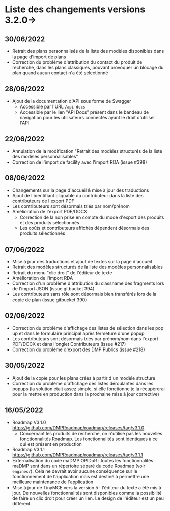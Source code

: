 # Liste des changements versions 3.2.0->

## 30/06/2022
- Retrait des plans personnalisés de la liste des modèles disponibles dans la page d'import de plans
- Correction du problème d'attribution du contact du produit de recherche, dans les plans classiques, pouvant provoquer un blocage du plan quand aucun contact n'a été sélectionné

## 28/06/2022
- Ajout de la documentation d'API sous forme de Swagger
  - Accessible par l'URL `/api-docs`
  - Accessible par le lien "API Docs" présent dans le bandeau de navigation pour les utilisateurs connectés ayant le droit d'utiliser l'API


## 22/06/2022
- Annulation de la modification "Retrait des modèles structurés de la liste des modèles personnalisables"
- Correction de l'import de facility avec l'import RDA (issue #398)

## 08/06/2022
- Changements sur la page d'accueil & mise à jour des traductions
- Ajout de l'identifiant cliquable du contributeur dans la liste des contributeurs de l'export PDF
- Les contributeurs sont désormais triés par nom/prénom
- Amélioration de l'export PDF/DOCX
    - Correction de la non prise en compte du mode d'export des produits et des produits sélectionnés
    - Les coûts et contributeurs affichés dépendent désormais des produits sélectionnés

## 07/06/2022
- Mise à jour des traductions et ajout de textes sur la page d'accueil
- Retrait des modèles structurés de la liste des modèles personnalisables
- Retrait du menu "clic droit" de l'éditeur de texte
- Amélioration de l'import RDA
- Correction d'un problème d'attribution du classname des fragments lors de l'import JSON (issue gitbucket 394)
- Les contributeurs sans rôle sont désormais bien transférés lors de la copie de plan (issue gitbucket 390)

## 02/06/2022
- Correction du problème d'affichage des listes de sélection dans les pop up et dans le formulaire principal après fermeture d'une popup
- Les contributeurs sont désormais triés par prénom/nom dans l'export PDF/DOCX et dans l'onglet Contributeurs (issue #217)
- Correction du problème d'export des DMP Publics (issue #218)

## 30/05/2022
- Ajout de la copie pour les plans créés à partir d'un modèle structuré
- Correction du problème d'affichage des listes déroulantes dans les popups (la solution était assez simple, si elle fonctionne je la récupèrerai pour la mettre en production dans la prochaine mise à jour corrective)

## 16/05/2022
- Roadmap V3.1.0 https://github.com/DMPRoadmap/roadmap/releases/tag/v3.1.0
    - Concernant les produits de recherche, on n'utilise pas les nouvelles fonctionnalités Roadmap. Les fonctionnalités sont identiques à ce qui est présent en production
- Roadmap V3.1.1 https://github.com/DMPRoadmap/roadmap/releases/tag/v3.1.1
- Externalisation du code maDMP OPIDoR : toutes les fonctionnalités maDMP sont dans un répertoire séparé du code Roadmap (voir `engines/`). Cela ne devrait avoir aucune conséquence sur le fonctionnement de l'application mais est destiné à permettre une meilleure maintenance de l'application
- Mise à jour de TinyMCE vers la version 5 : l'éditeur du texte a été mis à jour. De nouvelles fonctionnalités sont disponibles comme la possibilité de faire un clic droit pour créer un lien. Le design de l'éditeur est un peu différent.